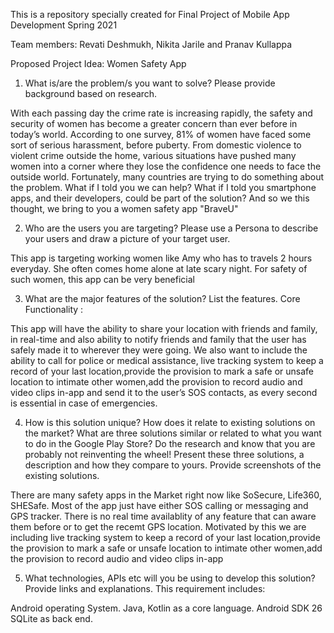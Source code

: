 This is a repository specially created for Final Project of Mobile App Development Spring 2021

Team members: Revati Deshmukh, Nikita Jarile and Pranav Kullappa

Proposed Project Idea:  Women Safety App

1.	What is/are the problem/s you want to solve? Please provide background based on research. 

With each passing day the crime rate is increasing rapidly, the safety and security of women has become a greater concern than ever before in today’s world. According to one survey, 81% of women have faced some sort of serious harassment, before puberty.
From domestic violence to violent crime outside the home, various situations have pushed many women into a corner where they lose the confidence one needs to face the outside world. Fortunately, many countries are trying to do something about the problem. What if I told you we can help? What if I told you smartphone apps, and their developers, could be part of the solution? And so we this thought, we bring to you a women safety app "BraveU"

2.	Who are the users you are targeting? Please use a Persona to describe your users and draw a picture of your target user. 

This app is targeting working women like Amy who has to travels 2 hours everyday. She often comes home alone at late scary night. For safety of such women, this app can be very beneficial  

3.	What are the major features of the solution? List the features.
Core Functionality :

This app will have the ability to share your location with friends and family, in real-time and also ability to notify friends and family that the user has safely made it to wherever they were going. We also want to include the ability to call for police or medical assistance, live tracking system to keep a record of your last location,provide the provision to mark a safe or unsafe location to intimate other women,add the provision to record audio and video clips in-app and send it to the user’s SOS contacts, as every second is essential in case of emergencies.

4.	How is this solution unique? How does it relate to existing solutions on the market? What are three solutions similar or related to what you want to do in the Google Play Store? Do the research and know that you are probably not reinventing the wheel! Present these three solutions, a description and how they compare to yours. Provide screenshots of the existing solutions.

There are many safety apps in the Market right now like SoSecure, Life360, SHESafe. Most of the app just have either SOS calling or messaging and GPS tracker. There is no real time availablity of any feature that can aware them before or to get the recemt GPS location. Motivated by this we are including live tracking system to keep a record of your last location,provide the provision to mark a safe or unsafe location to intimate other women,add the provision to record audio and video clips in-app

5.	What technologies, APIs etc will you be using to develop this solution? Provide links and explanations.
This requirement includes:

Android operating System.
Java, Kotlin as a core language.
Android SDK 26
SQLite as back end.
